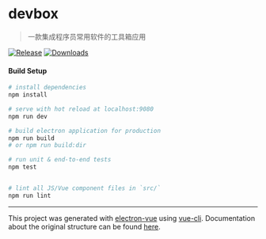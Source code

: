# devbox

> 一款集成程序员常用软件的工具箱应用

[![Release](https://img.shields.io/github/release/moonrailgun/devbox.svg)](https://github.com/moonrailgun/devbox/releases)
[![Downloads](https://img.shields.io/github/downloads/moonrailgun/devbox/total.svg)](https://github.com/moonrailgun/devbox/releases)

#### Build Setup

``` bash
# install dependencies
npm install

# serve with hot reload at localhost:9080
npm run dev

# build electron application for production
npm run build
# or npm run build:dir

# run unit & end-to-end tests
npm test


# lint all JS/Vue component files in `src/`
npm run lint

```

---

This project was generated with [electron-vue](https://github.com/SimulatedGREG/electron-vue) using [vue-cli](https://github.com/vuejs/vue-cli). Documentation about the original structure can be found [here](https://simulatedgreg.gitbooks.io/electron-vue/content/index.html).
